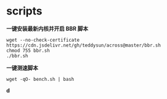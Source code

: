 # scripts
**一键安装最新内核并开启 BBR 脚本**
```
wget --no-check-certificate https://cdn.jsdelivr.net/gh/teddysun/across@master/bbr.sh
chmod 755 bbr.sh
./bbr.sh

```
**一键测速脚本**
```
wget -qO- bench.sh | bash

```
**d**
